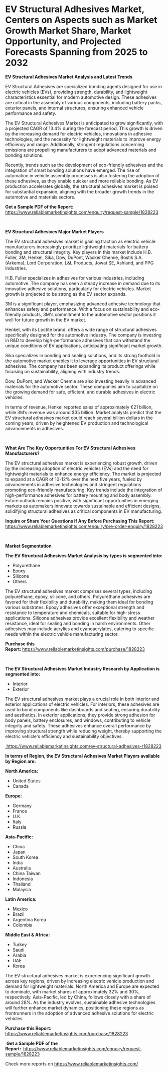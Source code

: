<p><h1>EV Structural Adhesives Market, Centers on Aspects such as Market Growth Market Share, Market Opportunity, and Projected Forecasts Spanning from 2025 to 2032</h1></p><p><strong>EV Structural Adhesives Market Analysis and Latest Trends</strong></p>
<p><p>EV Structural Adhesives are specialized bonding agents designed for use in electric vehicles (EVs), providing strength, durability, and lightweight characteristics essential for modern automotive design. These adhesives are critical in the assembly of various components, including battery packs, exterior panels, and internal structures, ensuring enhanced vehicle performance and safety.</p><p>The EV Structural Adhesives Market is anticipated to grow significantly, with a projected CAGR of 13.4% during the forecast period. This growth is driven by the increasing demand for electric vehicles, innovations in adhesive technologies, and the necessity for lightweight materials to improve energy efficiency and range. Additionally, stringent regulations concerning emissions are propelling manufacturers to adopt advanced materials and bonding solutions.</p><p>Recently, trends such as the development of eco-friendly adhesives and the integration of smart bonding solutions have emerged. The rise of automation in vehicle assembly processes is also fostering the adoption of these adhesives, as they enable quicker and more reliable bonding. As EV production accelerates globally, the structural adhesives market is poised for substantial expansion, aligning with the broader growth trends in the automotive and materials sectors.</p></p>
<p><strong>Get a Sample PDF of the Report:&nbsp;</strong> <a href="https://www.reliablemarketinsights.com/enquiry/request-sample/1828223?utm_campaign=2261&utm_medium=2&utm_source=Github&utm_content=ia&utm_term=03022025&utm_id=ev-structural-adhesives">https://www.reliablemarketinsights.com/enquiry/request-sample/1828223</a></p>
<p>&nbsp;</p>
<p><strong>EV Structural Adhesives Major Market Players</strong></p>
<p><p>The EV structural adhesives market is gaining traction as electric vehicle manufacturers increasingly prioritize lightweight materials for battery bonding and structural integrity. Key players in this market include H.B. Fuller, 3M, Henkel, Sika, Dow, DuPont, Wacker Chemie, Bostik S.A. (Arkema), Lord Corporation, L&L Products, Jowat SE, Ashland, and PPG Industries.</p><p>H.B. Fuller specializes in adhesives for various industries, including automotive. The company has seen a steady increase in demand due to its innovative adhesive solutions, particularly for electric vehicles. Market growth is projected to be strong as the EV sector expands.</p><p>3M is a significant player, emphasizing advanced adhesive technology that enhances safety and performance. With a focus on sustainability and eco-friendly products, 3M's commitment to the automotive sector positions it well for future growth in the EV market.</p><p>Henkel, with its Loctite brand, offers a wide range of structural adhesives specifically designed for the automotive industry. The company is investing in R&D to develop high-performance adhesives that can withstand the unique conditions of EV applications, anticipating significant market growth.</p><p>Sika specializes in bonding and sealing solutions, and its strong foothold in the automotive market enables it to leverage opportunities in EV structural adhesives. The company has been expanding its product offerings while focusing on sustainability, aligning with industry trends.</p><p>Dow, DuPont, and Wacker Chemie are also investing heavily in advanced materials for the automotive sector. These companies aim to capitalize on the growing demand for safe, efficient, and durable adhesives in electric vehicles.</p><p>In terms of revenue, Henkel reported sales of approximately €21 billion, while 3M’s revenue was around $35 billion. Market analysts predict that the EV structural adhesives market could reach several billion dollars in the coming years, driven by heightened EV production and technological advancements in adhesives.</p></p>
<p>&nbsp;</p>
<p><strong>What Are The Key Opportunities For EV Structural Adhesives Manufacturers?</strong></p>
<p><p>The EV structural adhesives market is experiencing robust growth, driven by the increasing adoption of electric vehicles (EVs) and the need for lightweight materials to enhance energy efficiency. The market is projected to expand at a CAGR of 10-12% over the next five years, fueled by advancements in adhesive technologies and stringent regulations promoting eco-friendly manufacturing. Key trends include the integration of high-performance adhesives for battery mounting and body assembly. Future outlook remains positive, with significant opportunities in emerging markets as automakers innovate towards sustainable and efficient designs, solidifying structural adhesives as critical components in EV manufacturing.</p></p>
<p><strong>Inquire or Share Your Questions If Any Before Purchasing This Report:</strong> <a href="https://www.reliablemarketinsights.com/enquiry/pre-order-enquiry/1828223?utm_campaign=2261&utm_medium=2&utm_source=Github&utm_content=ia&utm_term=03022025&utm_id=ev-structural-adhesives">https://www.reliablemarketinsights.com/enquiry/pre-order-enquiry/1828223</a></p>
<p>&nbsp;</p>
<p><strong>Market Segmentation</strong></p>
<p><strong>The EV Structural Adhesives Market Analysis by types is segmented into:</strong></p>
<p><ul><li>Polyurethane</li><li>Epoxy</li><li>Silicone</li><li>Others</li></ul></p>
<p><p>The EV structural adhesives market comprises several types, including polyurethane, epoxy, silicone, and others. Polyurethane adhesives are favored for their flexibility and durability, making them ideal for bonding various substrates. Epoxy adhesives offer exceptional strength and resistance to temperature and chemicals, suitable for high-stress applications. Silicone adhesives provide excellent flexibility and weather resistance, ideal for sealing and bonding in harsh environments. Other adhesives may include acrylics and cyanoacrylates, catering to specific needs within the electric vehicle manufacturing sector.</p></p>
<p><strong>Purchase this Report:&nbsp;</strong><a href="https://www.reliablemarketinsights.com/purchase/1828223?utm_campaign=2261&utm_medium=2&utm_source=Github&utm_content=ia&utm_term=03022025&utm_id=ev-structural-adhesives">https://www.reliablemarketinsights.com/purchase/1828223</a></p>
<p>&nbsp;</p>
<p><strong>The EV Structural Adhesives Market Industry Research by Application is segmented into:</strong></p>
<p><ul><li>Interior</li><li>Exterior</li></ul></p>
<p><p>The EV structural adhesives market plays a crucial role in both interior and exterior applications of electric vehicles. For interiors, these adhesives are used to bond components like dashboards and seating, ensuring durability and aesthetics. In exterior applications, they provide strong adhesion for body panels, battery enclosures, and windows, contributing to vehicle integrity and safety. These adhesives enhance overall performance by improving structural strength while reducing weight, thereby supporting the electric vehicle's efficiency and sustainability objectives.</p></p>
<p><a href="https://www.reliablemarketinsights.com/ev-structural-adhesives-r1828223?utm_campaign=2261&utm_medium=2&utm_source=Github&utm_content=ia&utm_term=03022025&utm_id=ev-structural-adhesives">&nbsp;https://www.reliablemarketinsights.com/ev-structural-adhesives-r1828223</a></p>
<p><strong>In terms of Region, the EV Structural Adhesives Market Players available by Region are:</strong></p>
<p>
    <p> <strong> North America: </strong>
        <ul>
            <li>United States</li>
            <li>Canada</li>
        </ul>
        </p> 
    <p> <strong> Europe: </strong>
        <ul>
            <li>Germany</li>
            <li>France</li>
            <li>U.K.</li>
            <li>Italy</li>
            <li>Russia</li>
        </ul>
        </p> 
    <p> <strong> Asia-Pacific: </strong>
        <ul>
            <li>China</li>
            <li>Japan</li>
            <li>South Korea</li>
            <li>India</li>
            <li>Australia</li>
            <li>China Taiwan</li>
            <li>Indonesia</li>
            <li>Thailand</li>
            <li>Malaysia</li>
        </ul>
        </p> 
    <p> <strong> Latin America: </strong>
        <ul>
            <li>Mexico</li>
            <li>Brazil</li>
            <li>Argentina Korea</li>
            <li>Colombia</li>
        </ul>
        </p> 
    <p> <strong> Middle East & Africa: </strong>
        <ul>
            <li>Turkey</li>
            <li>Saudi</li>
            <li>Arabia</li>
            <li>UAE</li>
            <li>Korea</li>
        </ul>
    </p>
    </p>
<p><p>The EV structural adhesives market is experiencing significant growth across key regions, driven by increasing electric vehicle production and demand for lightweight materials. North America and Europe are expected to dominate, with market shares of approximately 32% and 30%, respectively. Asia-Pacific, led by China, follows closely with a share of around 28%. As the industry evolves, sustainable adhesive technologies will further enhance market dynamics, positioning these regions as frontrunners in the adoption of advanced adhesive solutions for electric vehicles.</p></p>
<p><strong>Purchase this Report: </strong><a href="https://www.reliablemarketinsights.com/purchase/1828223?utm_campaign=2261&utm_medium=2&utm_source=Github&utm_content=ia&utm_term=03022025&utm_id=ev-structural-adhesives">https://www.reliablemarketinsights.com/purchase/1828223</a></p>
<p>&nbsp;<strong>Get a Sample PDF of the Report:&nbsp;&nbsp;</strong><a href="https://www.reliablemarketinsights.com/enquiry/request-sample/1828223?utm_campaign=2261&utm_medium=2&utm_source=Github&utm_content=ia&utm_term=03022025&utm_id=ev-structural-adhesives">https://www.reliablemarketinsights.com/enquiry/request-sample/1828223</a></p>
<p><strong></strong></p>
<p>Check more reports on <a href="https://www.reliablemarketinsights.com/?utm_campaign=2261&utm_medium=2&utm_source=Github&utm_content=ia&utm_term=03022025&utm_id=ev-structural-adhesives">https://www.reliablemarketinsights.com/</a></p>